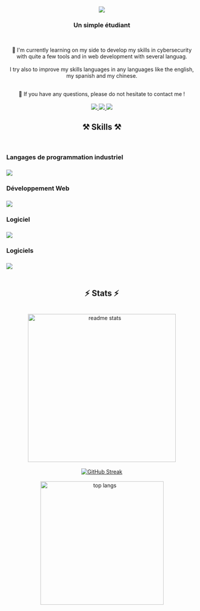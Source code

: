 

<h1 align="center">
  <h1 align="center">
    <img src="https://readme-typing-svg.herokuapp.com/?font=Righteous&size=35&center=true&vCenter=true&width=500&height=70&duration=4000&lines=Salut+A+Tous+!+👋;+Bienvenue+Sur+Mon+Github+!" />
</h1>

<h3 align="center">Un simple étudiant</h3>

<br/>
<div align="center">
 
 🌱 I'm currently learning on my side to develop my skills in cybersecurity with quite a few tools and in web development with several languag. 
 <br> <br>
 I try also to improve my skills languages in any languages like the english, my spanish and my chinese.


 </div> <br>
 
<div align="center">💬 If you have any questions, please do not hesitate to contact me ! </div>
<br>
 <div align="center"> 
  <a href="mailto:karimabdallah-pro@outlook.fr">
    <img src="https://img.shields.io/badge/Microsoft_Outlook-0078D4?style=for-the-badge&logo=microsoft-outlook&logoColor=white" />
  </a>
  <a href="https://www.linkedin.com/in/karim-abdallah-0b892b1b2/" target="_blank">
    <img src="https://img.shields.io/badge/LinkedIn-0077B5?style=for-the-badge&logo=linkedin&logoColor=white" target="_blank" />
  </a>
  <a href="https://github.com/abdhkarim" target="_blank">
     <img src="https://img.shields.io/badge/Portfolio-FF5722?style=for-the-badge&logo=todoist&logoColor=white" target="_blank" /> <!-- sqlite, safari, google-chrome are other good icon options -->
  </a>
</div>

<h2 align="center">⚒️ Skills ⚒️</h2>
<br/>
<h3 align="left"> Langages de programmation industriel <h3>
        <div align="left">
            <img src="https://skillicons.dev/icons?i=c,arduino,bash" />
        </div>
<h3 align="left"> Développement Web <h3>
        <div align="left">
            <img src="https://skillicons.dev/icons?i=html,css,js,py,cpp,ruby,php,mysql,oracle,react,mongodb" />
        </div>
<h3 align="left"> Logiciel <h3>
        <div align="left">
            <img src="https://skillicons.dev/icons?i=java,cpp,c,py,cpp,ruby,php,mysql,oracle,react" />
        </div>
        </div>
<h3 align="left"> Logiciels <h3>
        <div align="left">
            <img src="https://skillicons.dev/icons?i=matlab,postman,blender,github,overleaf,vscode,figma" />
        </div>

<br>  
<h2 align="center">⚡ Stats ⚡</h2>
<br>
<div align=center>
  
  <img width=390 src="https://github-readme-stats.vercel.app/api?username=abdhkarim&count_private=true&show_icons=true&theme=react&rank_icon=github&border_radius=10" alt="readme stats" />
  <br/> <br>
  <a href="https://git.io/streak-stats"><img src="https://streak-stats.demolab.com?user=abdhkarim&theme=radical&locale=fr&mode=weekly" alt="GitHub Streak" /></a>
  <br> <br>
  <img width=325 align="center" src="https://github-readme-stats.vercel.app/api/top-langs/?username=abdhkarim&hide=HTML&langs_count=8&layout=compact&theme=react&border_radius=10&size_weight=0.5&count_weight=0.5&exclude_repo=github-readme-stats" alt="top langs" /> <br>
  
</div>


